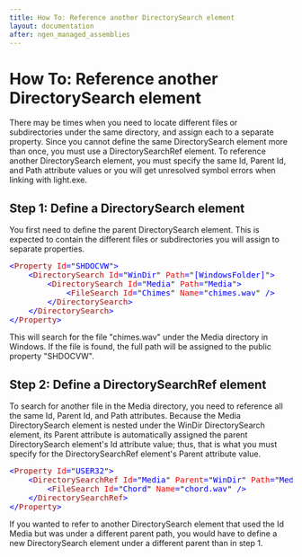 ```yaml
---
title: How To: Reference another DirectorySearch element
layout: documentation
after: ngen_managed_assemblies
---
```

# How To: Reference another DirectorySearch element
There may be times when you need to locate different files or subdirectories under the same directory, and assign each to a separate property. Since you cannot define the same DirectorySearch element more than once, you must use a DirectorySearchRef element. 
To reference another DirectorySearch element, you must specify the same Id, 
Parent Id, and Path attribute values or you will get unresolved symbol errors 
when linking with light.exe.

## Step 1: Define a DirectorySearch element
You first need to define the parent DirectorySearch element. This is expected to 
contain the different files or subdirectories you will assign to separate 
properties.

<pre><span style="COLOR: blue">&lt;</span><span style="COLOR: #a31515">Property </span><span style="COLOR: red">Id</span><span style="COLOR: blue">=</span>"<span style="COLOR: blue">SHDOCVW</span>"<span style="COLOR: blue">&gt;
    &lt;</span><span style="COLOR: #a31515">DirectorySearch </span><span style="COLOR: red">Id</span><span style="COLOR: blue">=</span>"<span style="COLOR: blue">WinDir</span>" <span style="COLOR: red">Path</span><span style="COLOR: blue">=</span>"<span style="COLOR: blue">[WindowsFolder]</span>"<span style="COLOR: blue">&gt;
        &lt;</span><span style="COLOR: #a31515">DirectorySearch </span><span style="COLOR: red">Id</span><span style="COLOR: blue">=</span>"<span style="COLOR: blue">Media</span>" <span style="COLOR: red">Path</span><span style="COLOR: blue">=</span>"<span style="COLOR: blue">Media</span>"<span style="COLOR: blue">&gt;
            &lt;</span><span style="COLOR: #a31515">FileSearch </span><span style="COLOR: red">Id</span><span style="COLOR: blue">=</span>"<span style="COLOR: blue">Chimes</span>" <span style="COLOR: red">Name</span><span style="COLOR: blue">=</span>"<span style="COLOR: blue">chimes.wav</span>" <span style="COLOR: blue">/&gt;
        &lt;/</span><span style="COLOR: #a31515">DirectorySearch</span><span style="COLOR: blue">&gt;
    &lt;/</span><span style="COLOR: #a31515">DirectorySearch</span><span style="COLOR: blue">&gt;
&lt;/</span><span style="COLOR: #a31515">Property</span><span style="COLOR: blue">&gt;</span></pre>

This will search for the file &quot;chimes.wav&quot; under the Media directory in Windows. 
If the file is found, the full path will be assigned to the public property 
&quot;SHDOCVW&quot;.

## Step 2: Define a DirectorySearchRef element
To search for another file in the Media directory, you need to reference all the 
same Id, Parent Id, and Path attributes. Because the Media DirectorySearch 
element is nested under the WinDir DirectorySearch element, its Parent attribute is automatically assigned the parent DirectorySearch element&apos;s Id attribute value; thus, that is what you must specify for the DirectorySearchRef element&apos;s Parent attribute value.

<pre><span style="COLOR: blue">&lt;</span><span style="COLOR: #a31515">Property </span><span style="COLOR: red">Id</span><span style="COLOR: blue">=</span>"<span style="COLOR: blue">USER32</span>"<span style="COLOR: blue">&gt;
    &lt;</span><span style="COLOR: #a31515">DirectorySearchRef </span><span style="COLOR: red">Id</span><span style="COLOR: blue">=</span>"<span style="COLOR: blue">Media</span>" <span style="COLOR: red">Parent</span><span style="COLOR: blue">=</span>"<span style="COLOR: blue">WinDir</span>" <span style="COLOR: red">Path</span><span style="COLOR: blue">=</span>"<span style="COLOR: blue">Media</span>"<span style="COLOR: blue">&gt;
        &lt;</span><span style="COLOR: #a31515">FileSearch </span><span style="COLOR: red">Id</span><span style="COLOR: blue">=</span>"<span style="COLOR: blue">Chord</span>" <span style="COLOR: red">Name</span><span style="COLOR: blue">=</span>"<span style="COLOR: blue">chord.wav</span>" <span style="COLOR: blue">/&gt;
    &lt;/</span><span style="COLOR: #a31515">DirectorySearchRef</span><span style="COLOR: blue">&gt;
&lt;/</span><span style="COLOR: #a31515">Property</span><span style="COLOR: blue">&gt;</span></pre>

If you wanted to refer to another DirectorySearch element that used the Id Media
but was under a different parent path, you would have to define a new
DirectorySearch element under a different parent than in step 1.

